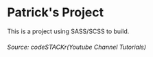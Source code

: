 # Patrick's Project
This is a project using SASS/SCSS to build.
<br/>

###### Source: codeSTACKr(Youtube Channel Tutorials)
